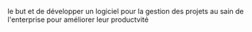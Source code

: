 le but et de développer un logiciel pour la gestion des projets au sain de l'enterprise
pour améliorer leur productvité
